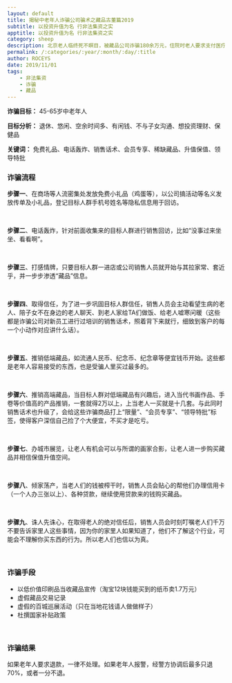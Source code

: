 ```yaml
---
layout: default
title: 揭秘中老年人诈骗公司骗术之藏品古董篇2019
subtitle: 以投资升值为名 行非法集资之实
apptitle: 以投资升值为名 行非法集资之实
category: sheep
description: 北京老人临终死不瞑目，被藏品公司诈骗180余万元，住院时老人要求支付医疗费用，电话短信皆无人回复。藏品公司以便宜低价值纸币纪念章、手卷、书画作品哄骗中老年人群体收藏保值升值，窄干老人家产后帮其办理信用卡、贷款继续行骗。以收藏古董为名，行非法集资之实。
permalink: /:categories/:year/:month/:day/:title
author: ROCEYS
date: 2019/11/01
tags:
    - 非法集资
    - 诈骗
    - 藏品
---
```


**诈骗目标：** 45-65岁中老年人

**目标分析：** 退休、悠闲、空余时间多、有闲钱、不与子女沟通、想投资理财、保健品

**关键词：** 免费礼品、电话轰炸、销售话术、会员专享、稀缺藏品、升值保值、领导特批

### 诈骗流程

**步骤一**、在商场等人流密集处发放免费小礼品（鸡蛋等），以公司搞活动等名义发放传单及小礼品，登记目标人群手机号姓名等隐私信息用于回访。

<br>

**步骤二**、电话轰炸，针对前面收集来的目标人群进行销售回访，比如“没事过来坐坐、看看啊”。

<br>

**步骤三**、打感情牌，只要目标人群一进店或公司销售人员就开始与其拉家常、套近乎，并一步步渗透“藏品”信息。

<br>

**步骤四**、取得信任，为了进一步巩固目标人群信任，销售人员会主动看望生病的老人、陪子女不在身边的老人聊天、到老人家给TA们做饭、给老人嘘寒问暖（这些都是诈骗公司对新员工进行过培训的销售话术，照着背下来就行，细致到客户的每一个小动作对应讲什么话）。

<br>

**步骤五**、推销低端藏品，如流通人民币、纪念币、纪念章等便宜钱币开始。这些都是老年人容易接受的东西，也是受骗人里买过最多的。

<br>

**步骤六**、推销高端藏品，当目标人群对低端藏品有兴趣后，进入当代书画作品、手卷等价值高的产品推销，一套就得2万以上，上当老人一买就是十几套。与此同时销售话术也升级了，会给这些诈骗商品打上“限量”、“会员专享”、“领导特批”标签，使得客户深信自己捡了个大便宜，不买才是吃亏。

<br>

**步骤七**、办城市展览，让老人有机会可以与所谓的画家合影，让老人进一步购买藏品并相信保值升值空间。

<br>

**步骤八**、倾家荡产，当老人们的钱被榨干时，销售人员会贴心的帮他们办理信用卡（一个人办三张以上）、各种贷款，继续使用贷款来的钱购买藏品。

<br>

**步骤九**、诛人先诛心，在取得老人的绝对信任后，销售人员会时刻叮嘱老人们千万不要告诉家里人这些事情，因为你的家里人如果知道了，他们不了解这个行业，可能会不理解你买东西的行为。所以老人们也信以为真。

<br>

### 诈骗手段

- 以低价值印刷品当收藏品宣传（淘宝12块钱能买到的纸币卖1.7万元）
- 虚假藏品交易记录
- 虚假的百城巡展活动（只在当地花钱请人做做样子）
- 杜撰国家补贴政策

<br>

### 诈骗结果

如果老年人要求退款，一律不处理。如果老年人报警，经警方协调后最多只退70%，或者一分不退。

